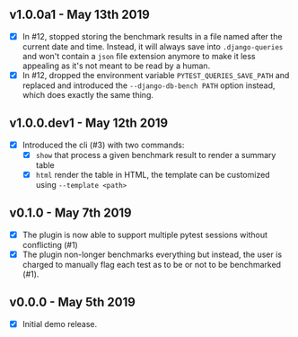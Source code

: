 ## v1.0.0a1 - May 13th 2019
- [x] In #12, stopped storing the benchmark results in a file named after the current date and time.
      Instead, it will always save into `.django-queries` and won't contain a `json` file extension
      anymore to make it less appealing as it's not meant to be read by a human.
- [x] In #12, dropped the environment variable `PYTEST_QUERIES_SAVE_PATH` and replaced
      and introduced the `--django-db-bench PATH` option instead, which does exactly the same thing.

## v1.0.0.dev1 - May 12th 2019
- [x] Introduced the cli (#3) with two commands:
  - [x] `show` that process a given benchmark result to render a summary table
  - [x] `html` render the table in HTML, the template can be customized using `--template <path>`

## v0.1.0 - May 7th 2019
- [x] The plugin is now able to support multiple pytest sessions without conflicting (#1)
- [x] The plugin non-longer benchmarks everything but instead, the user is charged to manually flag each test as to be or not to be benchmarked (#1).

## v0.0.0 - May 5th 2019
- [x] Initial demo release.
